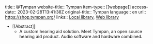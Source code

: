 title:: @Tympan
website-title:: Tympan
item-type:: [[webpage]]
access-date:: 2023-02-28T13:41:38Z
original-title:: Tympan
language:: en
url:: https://shop.tympan.org/
links:: [Local library](zotero://select/library/items/FRGU4J3Q), [Web library](https://www.zotero.org/users/8784047/items/FRGU4J3Q)

- [[Abstract]]
	- A custom hearing aid solution. Meet Tympan, an open source hearing aid product. Audio software and hardware combined.